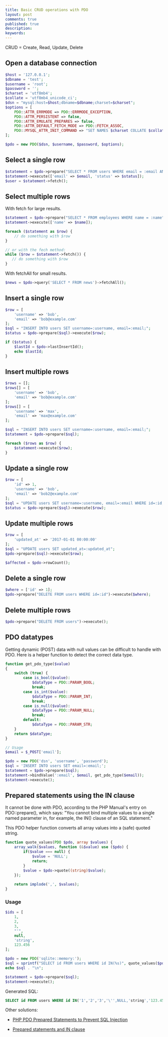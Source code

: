 ```yaml
---
title: Basic CRUD operations with PDO
layout: post
comments: true
published: true
description: 
keywords: 
---
```


CRUD = Create, Read, Update, Delete

## Open a database connection

```php
$host = '127.0.0.1';
$dbname = 'test';
$username = 'root';
$password = '';
$charset = 'utf8mb4';
$collate = 'utf8mb4_unicode_ci';
$dsn = "mysql:host=$host;dbname=$dbname;charset=$charset";
$options = [
    PDO::ATTR_ERRMODE => PDO::ERRMODE_EXCEPTION,
    PDO::ATTR_PERSISTENT => false,
    PDO::ATTR_EMULATE_PREPARES => false,
    PDO::ATTR_DEFAULT_FETCH_MODE => PDO::FETCH_ASSOC,
    PDO::MYSQL_ATTR_INIT_COMMAND => "SET NAMES $charset COLLATE $collate"
];

$pdo = new PDO($dsn, $username, $password, $options);
```

## Select a single row

```php
$statement = $pdo->prepare("SELECT * FROM users WHERE email = :email AND status=:status LIMIT 1");
$statement->execute(['email' => $email, 'status' => $status]);
$user = $statement->fetch();
```

## Select multiple rows

With fetch for large results.

```php
$statement = $pdo->prepare("SELECT * FROM employees WHERE name = :name");
$statement->execute(['name' => $name]);

foreach ($statement as $row) {
    // do something with $row
}

// or with the fech method:
while ($row = $statement->fetch()) {
   // do something with $row
}
```

With fetchAll for small results.

```php
$news = $pdo->query('SELECT * FROM news')->fetchAll();
```

## Insert a single row

```php
$row = [
    'username' => 'bob',
    'email' => 'bob@example.com'
];
$sql = "INSERT INTO users SET username=:username, email=:email;";
$status = $pdo->prepare($sql)->execute($row);

if ($status) {
    $lastId = $pdo->lastInsertId();
    echo $lastId;
}
```

## Insert multiple rows

```php
$rows = [];
$rows[] = [
    'username' => 'bob',
    'email' => 'bob@example.com'
];
$rows[] = [
    'username' => 'max',
    'email' => 'max@example.com'
];

$sql = "INSERT INTO users SET username=:username, email=:email;";
$statement = $pdo->prepare($sql);

foreach ($rows as $row) {
    $statement->execute($row);
}
```

## Update a single row

```php
$row = [
    'id' => 1,
    'username' => 'bob',
    'email' => 'bob2@example.com'
];
$sql = "UPDATE users SET username=:username, email=:email WHERE id=:id;";
$status = $pdo->prepare($sql)->execute($row);
```

## Update multiple rows

```php
$row = [
    'updated_at' => '2017-01-01 00:00:00'
];
$sql = "UPDATE users SET updated_at=:updated_at";
$pdo->prepare($sql)->execute($row);

$affected = $pdo->rowCount();
```

## Delete a single row

```php
$where = ['id' => 1];
$pdo->prepare("DELETE FROM users WHERE id=:id")->execute($where);
```

## Delete multiple rows

```php
$pdo->prepare("DELETE FROM users")->execute();
```

## PDO datatypes

Getting dynamic (POST) data with null values can be difficult to handle with PDO. 
Here is a helper function to detect the correct data type.

```php
function get_pdo_type($value)
{
    switch (true) {
        case is_bool($value):
            $dataType = PDO::PARAM_BOOL;
            break;
        case is_int($value):
            $dataType = PDO::PARAM_INT;
            break;
        case is_null($value):
            $dataType = PDO::PARAM_NULL;
            break;
        default:
            $dataType = PDO::PARAM_STR;
    }
    return $dataType;
}

// Usage
$email = $_POST['email'];

$pdo = new PDO('dsn', 'username', 'password');
$sql = 'INSERT INTO users SET email=:email;';
$statement = $pdo->prepare($sql);
$statement->bindValue(':email', $email, get_pdo_type($email));
$statement->execute();
```

## Prepared statements using the IN clause

It cannot be done with PDO, according to the PHP Manual's entry on PDO::prepare(), which says:
"You cannot bind multiple values to a single named parameter in, for example, the IN() clause of an SQL statement."

This PDO helper function converts all array values into a (safe) quoted string. 

```php
function quote_values(PDO $pdo, array $values) {
    array_walk($values, function (&$value) use ($pdo) {
        if($value === null) {
            $value = 'NULL';
            return;
        }
        $value = $pdo->quote((string)$value);
    });
    
    return implode(',', $values);
}
```

### Usage

```php
$ids = [
    1,
    2,
    3,
    "'", 
    null,
    'string',
    123.456
];

$pdo = new PDO('sqlite::memory:');
$sql = sprintf("SELECT id FROM users WHERE id IN(%s)", quote_values($pdo, $ids));
echo $sql . "\n";

$statement = $pdo->prepare($sql);
$statement->execute();
```

Generated SQL:

```sql
SELECT id FROM users WHERE id IN('1','2','3','\'',NULL,'string','123.456')
```

Other solutions:

* [PHP PDO Prepared Statements to Prevent SQL Injection](https://websitebeaver.com/php-pdo-prepared-statements-to-prevent-sql-injection#where-in-array)

* [Prepared statements and IN clause](https://phpdelusions.net/pdo#in)
